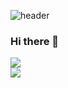 ![header](https://capsule-render.vercel.app/api?type=waving&color=BB2649&height=250&section=header&text=ChiKim22%&textColor=FFFFFF&fontSize=90&animation=fadeIn&fontAlignY=38&desc=%20&descAlignY=62&descAlign=62)

### Hi there 👋

![](https://github-readme-stats.vercel.app/api/top-langs/?username=ChiKim22&layout=compact&count_private=true&langs_count=30)
<br>
![](https://github-readme-stats.vercel.app/api?username=ChiKim22&count_private=true&show_icons=true)

<!--
**ChiKim22/ChiKim22** is a ✨ _special_ ✨ repository because its `README.md` (this file) appears on your GitHub profile.

Here are some ideas to get you started:

- 🔭 I’m currently working on ...
- 🌱 I’m currently learning ...
- 👯 I’m looking to collaborate on ...
- 🤔 I’m looking for help with ...
- 💬 Ask me about ...
- 📫 How to reach me: ...
- 😄 Pronouns: ...
- ⚡ Fun fact: ...
-->
